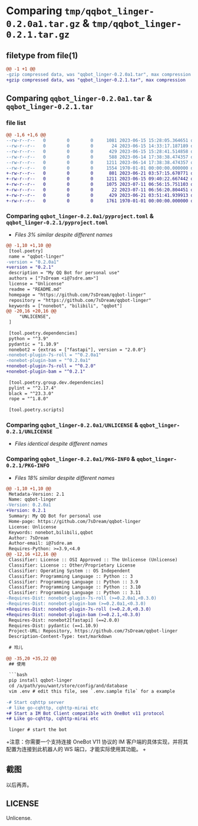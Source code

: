 # Comparing `tmp/qqbot_linger-0.2.0a1.tar.gz` & `tmp/qqbot_linger-0.2.1.tar.gz`

## filetype from file(1)

```diff
@@ -1 +1 @@
-gzip compressed data, was "qqbot_linger-0.2.0a1.tar", max compression
+gzip compressed data, was "qqbot_linger-0.2.1.tar", max compression
```

## Comparing `qqbot_linger-0.2.0a1.tar` & `qqbot_linger-0.2.1.tar`

### file list

```diff
@@ -1,6 +1,6 @@
--rw-r--r--   0        0        0     1081 2023-06-15 15:28:05.364651 qqbot_linger-0.2.0a1/pyproject.toml
--rw-r--r--   0        0        0       24 2023-06-15 14:33:17.187189 qqbot_linger-0.2.0a1/qqbot_linger/__init__.py
--rw-r--r--   0        0        0      429 2023-06-15 15:28:41.514858 qqbot_linger-0.2.0a1/qqbot_linger/main.py
--rw-r--r--   0        0        0      588 2023-06-14 17:38:38.474357 qqbot_linger-0.2.0a1/README.md
--rw-r--r--   0        0        0     1211 2023-06-14 17:38:38.474357 qqbot_linger-0.2.0a1/UNLICENSE
--rw-r--r--   0        0        0     1554 1970-01-01 00:00:00.000000 qqbot_linger-0.2.0a1/PKG-INFO
+-rw-r--r--   0        0        0      801 2023-06-21 03:57:15.670771 qqbot_linger-0.2.1/README.md
+-rw-r--r--   0        0        0     1211 2023-06-15 09:40:22.667442 qqbot_linger-0.2.1/UNLICENSE
+-rw-r--r--   0        0        0     1075 2023-07-11 06:56:15.751103 qqbot_linger-0.2.1/pyproject.toml
+-rw-r--r--   0        0        0       22 2023-07-11 06:56:20.804451 qqbot_linger-0.2.1/qqbot_linger/__init__.py
+-rw-r--r--   0        0        0      429 2023-06-21 03:51:41.939913 qqbot_linger-0.2.1/qqbot_linger/main.py
+-rw-r--r--   0        0        0     1761 1970-01-01 00:00:00.000000 qqbot_linger-0.2.1/PKG-INFO
```

### Comparing `qqbot_linger-0.2.0a1/pyproject.toml` & `qqbot_linger-0.2.1/pyproject.toml`

 * *Files 3% similar despite different names*

```diff
@@ -1,10 +1,10 @@
 [tool.poetry]
 name = "qqbot-linger"
-version = "0.2.0a1"
+version = "0.2.1"
 description = "My QQ Bot for personal use"
 authors = ["7sDream <i@7sdre.am>"]
 license = "Unlicense"
 readme = "README.md"
 homepage = "https://github.com/7sDream/qqbot-linger"
 repository = "https://github.com/7sDream/qqbot-linger"
 keywords = ["nonebot", "bilibili", "qqbot"]
@@ -20,16 +20,16 @@
     "UNLICENSE",
 ]
 
 [tool.poetry.dependencies]
 python = "^3.9"
 pydantic = "1.10.9"
 nonebot2 = {extras = ["fastapi"], version = "2.0.0"}
-nonebot-plugin-7s-roll = "^0.2.0a1"
-nonebot-plugin-bam = "^0.2.0a1"
+nonebot-plugin-7s-roll = "^0.2.0"
+nonebot-plugin-bam = "^0.2.1"
 
 [tool.poetry.group.dev.dependencies]
 pylint = "^2.17.4"
 black = "^23.3.0"
 rope = "^1.8.0"
 
 [tool.poetry.scripts]
```

### Comparing `qqbot_linger-0.2.0a1/UNLICENSE` & `qqbot_linger-0.2.1/UNLICENSE`

 * *Files identical despite different names*

### Comparing `qqbot_linger-0.2.0a1/PKG-INFO` & `qqbot_linger-0.2.1/PKG-INFO`

 * *Files 18% similar despite different names*

```diff
@@ -1,10 +1,10 @@
 Metadata-Version: 2.1
 Name: qqbot-linger
-Version: 0.2.0a1
+Version: 0.2.1
 Summary: My QQ Bot for personal use
 Home-page: https://github.com/7sDream/qqbot-linger
 License: Unlicense
 Keywords: nonebot,bilibili,qqbot
 Author: 7sDream
 Author-email: i@7sdre.am
 Requires-Python: >=3.9,<4.0
@@ -12,16 +12,16 @@
 Classifier: License :: OSI Approved :: The Unlicense (Unlicense)
 Classifier: License :: Other/Proprietary License
 Classifier: Operating System :: OS Independent
 Classifier: Programming Language :: Python :: 3
 Classifier: Programming Language :: Python :: 3.9
 Classifier: Programming Language :: Python :: 3.10
 Classifier: Programming Language :: Python :: 3.11
-Requires-Dist: nonebot-plugin-7s-roll (>=0.2.0a1,<0.3.0)
-Requires-Dist: nonebot-plugin-bam (>=0.2.0a1,<0.3.0)
+Requires-Dist: nonebot-plugin-7s-roll (>=0.2.0,<0.3.0)
+Requires-Dist: nonebot-plugin-bam (>=0.2.1,<0.3.0)
 Requires-Dist: nonebot2[fastapi] (==2.0.0)
 Requires-Dist: pydantic (==1.10.9)
 Project-URL: Repository, https://github.com/7sDream/qqbot-linger
 Description-Content-Type: text/markdown
 
 # 玲儿
 
@@ -35,20 +35,22 @@
 ## 使用
 
 ```bash
 pip install qqbot-linger
 cd /a/path/you/want/store/config/and/database
 vim .env # edit this file, see `.env.sample file` for a example
 
-# Start cqhttp server
-# like go-cqhttp, cqhttp-mirai etc
+# Start a IM Bot Client compatible with OneBot v11 protocol
+# Like go-cqhttp, cqhttp-mirai etc
 
 linger # start the bot
 ```
 
+注意：你需要一个支持连接 OneBot V11 协议的 IM 客户端的具体实现，并将其配置为连接到此机器人的 WS 端口，才能实际使用其功能。
+
 ## 截图
 
 以后再弄。
 
 ## LICENSE
 
 Unlicense.
```

